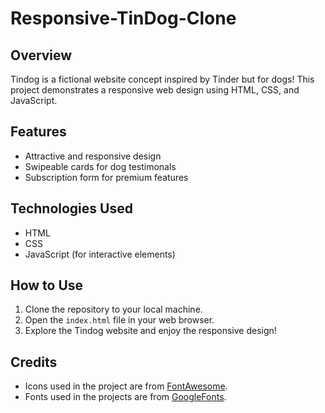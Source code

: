 # Responsive-TinDog-Clone

## Overview

Tindog is a fictional website concept inspired by Tinder but for dogs! This project demonstrates a responsive web design using HTML, CSS, and JavaScript.

## Features

- Attractive and responsive design
- Swipeable cards for dog testimonals
- Subscription form for premium features

## Technologies Used

- HTML
- CSS
- JavaScript (for interactive elements)

## How to Use

1. Clone the repository to your local machine.
2. Open the `index.html` file in your web browser.
3. Explore the Tindog website and enjoy the responsive design!

## Credits

- Icons used in the project are from [FontAwesome](https://fontawesome.com/).
- Fonts used in the projects are from [GoogleFonts](https://fonts.google.com/).
